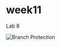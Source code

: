# week11
Lab 8

![Branch Protection](https://github.com/msparmar4/week11/workflows/Branch%20Protection/badge.svg)
